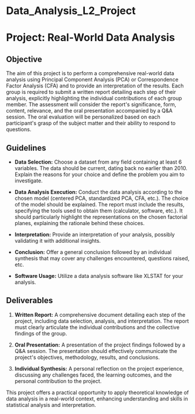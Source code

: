 # Data_Analysis_L2_Project

# Project: Real-World Data Analysis

## Objective

The aim of this project is to perform a comprehensive real-world data analysis using Principal Component Analysis (PCA) or Correspondence Factor Analysis (CFA) and to provide an interpretation of the results. Each group is required to submit a written report detailing each step of their analysis, explicitly highlighting the individual contributions of each group member. The assessment will consider the report's significance, form, content, relevance, and the oral presentation accompanied by a Q&A session. The oral evaluation will be personalized based on each participant's grasp of the subject matter and their ability to respond to questions.

## Guidelines

- **Data Selection:** Choose a dataset from any field containing at least 6 variables. The data should be current, dating back no earlier than 2010. Explain the reasons for your choice and define the problem you aim to investigate.

- **Data Analysis Execution:** Conduct the data analysis according to the chosen model (centered PCA, standardized PCA, CFA, etc.). The choice of the model should be explained. The report must include the results, specifying the tools used to obtain them (calculator, software, etc.). It should particularly highlight the representations on the chosen factorial planes, explaining the rationale behind these choices.

- **Interpretation:** Provide an interpretation of your analysis, possibly validating it with additional insights.

- **Conclusion:** Offer a general conclusion followed by an individual synthesis that may cover any challenges encountered, questions raised, etc.

- **Software Usage:** Utilize a data analysis software like XLSTAT for your analysis.

## Deliverables

1. **Written Report:** A comprehensive document detailing each step of the project, including data selection, analysis, and interpretation. The report must clearly articulate the individual contributions and the collective findings of the group.

2. **Oral Presentation:** A presentation of the project findings followed by a Q&A session. The presentation should effectively communicate the project's objectives, methodology, results, and conclusions.

3. **Individual Synthesis:** A personal reflection on the project experience, discussing any challenges faced, the learning outcomes, and the personal contribution to the project.

This project offers a practical opportunity to apply theoretical knowledge of data analysis in a real-world context, enhancing understanding and skills in statistical analysis and interpretation.
